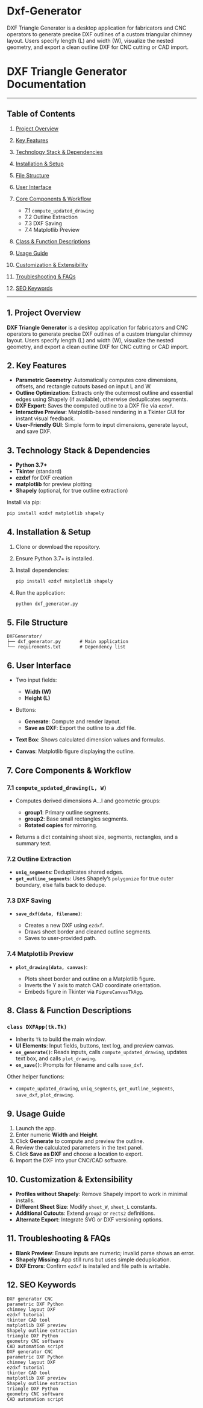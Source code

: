 # Dxf-Generator
DXF Triangle Generator is a desktop application for fabricators and CNC operators to generate precise DXF outlines of a custom triangular chimney layout. Users specify length (L) and width (W), visualize the nested geometry, and export a clean outline DXF for CNC cutting or CAD import.
# DXF Triangle Generator Documentation

---

## Table of Contents

1. [Project Overview](#project-overview)
2. [Key Features](#key-features)
3. [Technology Stack & Dependencies](#technology-stack--dependencies)
4. [Installation & Setup](#installation--setup)
5. [File Structure](#file-structure)
6. [User Interface](#user-interface)
7. [Core Components & Workflow](#core-components--workflow)

   * 7.1 `compute_updated_drawing`
   * 7.2 Outline Extraction
   * 7.3 DXF Saving
   * 7.4 Matplotlib Preview
8. [Class & Function Descriptions](#class--function-descriptions)
9. [Usage Guide](#usage-guide)
10. [Customization & Extensibility](#customization--extensibility)
11. [Troubleshooting & FAQs](#troubleshooting--faqs)
12. [SEO Keywords](#seo-keywords)

---

## 1. Project Overview

**DXF Triangle Generator** is a desktop application for fabricators and CNC operators to generate precise DXF outlines of a custom triangular chimney layout. Users specify length (L) and width (W), visualize the nested geometry, and export a clean outline DXF for CNC cutting or CAD import.

## 2. Key Features

* **Parametric Geometry**: Automatically computes core dimensions, offsets, and rectangle cutouts based on input L and W.
* **Outline Optimization**: Extracts only the outermost outline and essential edges using Shapely (if available), otherwise deduplicates segments.
* **DXF Export**: Saves the computed outline to a DXF file via `ezdxf`.
* **Interactive Preview**: Matplotlib-based rendering in a Tkinter GUI for instant visual feedback.
* **User-Friendly GUI**: Simple form to input dimensions, generate layout, and save DXF.

## 3. Technology Stack & Dependencies

* **Python 3.7+**
* **Tkinter** (standard)
* **ezdxf** for DXF creation
* **matplotlib** for preview plotting
* **Shapely** (optional, for true outline extraction)

Install via pip:

```bash
pip install ezdxf matplotlib shapely
```

## 4. Installation & Setup

1. Clone or download the repository.
2. Ensure Python 3.7+ is installed.
3. Install dependencies:

   ```bash
   pip install ezdxf matplotlib shapely
   ```
4. Run the application:

   ```bash
   python dxf_generator.py
   ```

## 5. File Structure

```
DXFGenerator/
├── dxf_generator.py       # Main application
└── requirements.txt       # Dependency list
```

## 6. User Interface

* Two input fields:

  * **Width (W)**
  * **Height (L)**
* Buttons:

  * **Generate**: Compute and render layout.
  * **Save as DXF**: Export the outline to a .dxf file.
* **Text Box**: Shows calculated dimension values and formulas.
* **Canvas**: Matplotlib figure displaying the outline.

## 7. Core Components & Workflow

### 7.1 `compute_updated_drawing(L, W)`

* Computes derived dimensions A…I and geometric groups:

  * **group1**: Primary outline segments.
  * **group2**: Base small rectangles segments.
  * **Rotated copies** for mirroring.
* Returns a dict containing sheet size, segments, rectangles, and a summary text.

### 7.2 Outline Extraction

* **`uniq_segments`**: Deduplicates shared edges.
* **`get_outline_segments`**: Uses Shapely’s `polygonize` for true outer boundary, else falls back to dedupe.

### 7.3 DXF Saving

* **`save_dxf(data, filename)`**:

  * Creates a new DXF using `ezdxf`.
  * Draws sheet border and cleaned outline segments.
  * Saves to user‑provided path.

### 7.4 Matplotlib Preview

* **`plot_drawing(data, canvas)`**:

  * Plots sheet border and outline on a Matplotlib figure.
  * Inverts the Y axis to match CAD coordinate orientation.
  * Embeds figure in Tkinter via `FigureCanvasTkAgg`.

## 8. Class & Function Descriptions

### `class DXFApp(tk.Tk)`

* Inherits `Tk` to build the main window.
* **UI Elements**: Input fields, buttons, text log, and preview canvas.
* **`on_generate()`**: Reads inputs, calls `compute_updated_drawing`, updates text box, and calls `plot_drawing`.
* **`on_save()`**: Prompts for filename and calls `save_dxf`.

Other helper functions:

* `compute_updated_drawing`, `uniq_segments`, `get_outline_segments`, `save_dxf`, `plot_drawing`.

## 9. Usage Guide

1. Launch the app.
2. Enter numeric **Width** and **Height**.
3. Click **Generate** to compute and preview the outline.
4. Review the calculated parameters in the text panel.
5. Click **Save as DXF** and choose a location to export.
6. Import the DXF into your CNC/CAD software.

## 10. Customization & Extensibility

* **Profiles without Shapely**: Remove Shapely import to work in minimal installs.
* **Different Sheet Size**: Modify `sheet_W`, `sheet_L` constants.
* **Additional Cutouts**: Extend `group2` or `rects2` definitions.
* **Alternate Export**: Integrate SVG or DXF versioning options.

## 11. Troubleshooting & FAQs

* **Blank Preview**: Ensure inputs are numeric; invalid parse shows an error.
* **Shapely Missing**: App still runs but uses simple deduplication.
* **DXF Errors**: Confirm `ezdxf` is installed and file path is writable.

## 12. SEO Keywords

```
DXF generator CNC
parametric DXF Python
chimney layout DXF
ezdxf tutorial
tkinter CAD tool
matplotlib DXF preview
Shapely outline extraction
triangle DXF Python
geometry CNC software
CAD automation script
DXF generator CNC
parametric DXF Python
chimney layout DXF
ezdxf tutorial
tkinter CAD tool
matplotlib DXF preview
Shapely outline extraction
triangle DXF Python
geometry CNC software
CAD automation script
```
